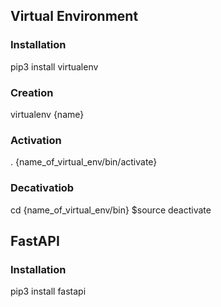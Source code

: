 ## Virtual Environment
### Installation
pip3 install virtualenv

### Creation
virtualenv {name}

### Activation
. {name_of_virtual_env/bin/activate}

### Decativatiob
cd {name_of_virtual_env/bin} $source deactivate

## FastAPI
### Installation
pip3 install fastapi

